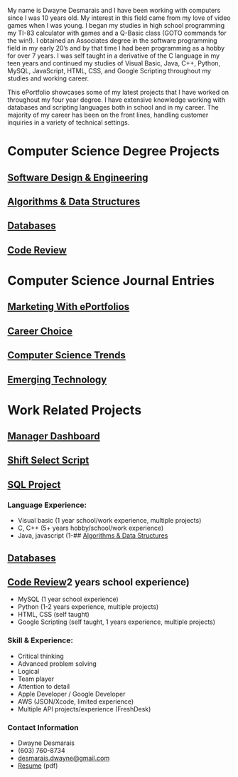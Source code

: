 My name is Dwayne Desmarais and I have been working with computers 
since I was 10 years old. My interest in this field came from my love
of video games when I was young.  I began my studies in high school
programming my TI-83 calculator with games and a Q-Basic class (GOTO
commands for the win!).  I obtained an Associates degree in the software
programming field in my early 20’s and by that time I had been programming 
as a hobby for over 7 years.  I was self taught in a derivative of
the C language in my teen years and continued my studies of Visual Basic,
Java, C++, Python, MySQL, JavaScript, HTML, CSS, and Google Scripting
throughout my studies and working career.

This ePortfolio showcases some of my latest projects that I have worked
on throughout my four year degree.  I have extensive knowledge working
with databases and scripting languages both in school and in my career. 
The majority of my career has been on the front lines, handling customer
inquiries in a variety of technical settings.

# Computer Science Degree Projects
## [Software Design & Engineering](/software_design_engineering.md)
## [Algorithms & Data Structures](/algorithms_data_structures.md)
## [Databases](/database_project.md)
## [Code Review](/code_review)

# Computer Science Journal Entries
## [Marketing With ePortfolios](/ePortfolio_Marketing.md)
## [Career Choice](/career_choice.md)
## [Computer Science Trends](/computer_science_trends.md)
## [Emerging Technology](/emerging_technology.md)

# Work Related Projects
## [Manager Dashboard](/algorithms_data_structures.md)
## [Shift Select Script](/)
## [SQL Project](/SQL_project)

### Language Experience:
- Visual basic (1 year school/work experience, multiple projects)
- C, C++ (5+ years hobby/school/work experience)
- Java, javascript (1-## [Algorithms & Data Structures](/algorithms_data_structures.md)
## [Databases](/database_project.md)
## [Code Review](/code_review)2 years school experience)
- MySQL (1 year school experience)
- Python (1-2 years experience, multiple projects)
- HTML, CSS (self taught)
- Google Scripting (self taught, 1 years experience, multiple projects)

### Skill & Experience:
- Critical thinking
- Advanced problem solving
- Logical
- Team player
- Attention to detail
- Apple Developer / Google Developer
- AWS (JSON/Xcode, limited experience)
- Multiple API projects/experience (FreshDesk)

### Contact Information
- Dwayne Desmarais
- (603) 760-8734
- desmarais.dwayne@gmail.com
- [Resume](/Dwayne-Desmarais.pdf) (pdf)

